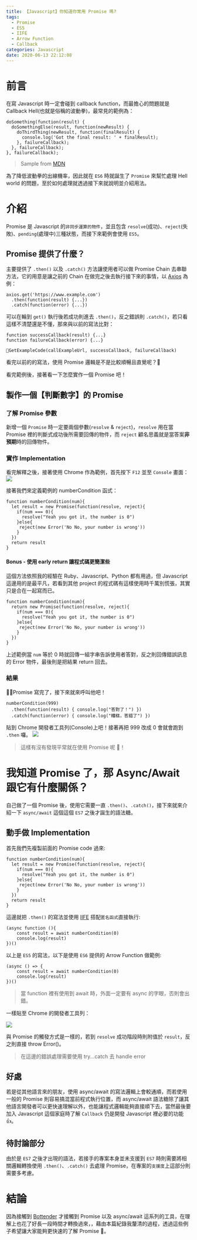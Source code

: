 ```yaml
---
title: 【Javascript】你知道你常用 Promise 嗎?
tags:
  - Promise
  - ES5
  - IIFE
  - Arrow Function
  - Callback
categories: Javascript
date: 2020-06-13 22:12:08
---
```


# 前言

在寫 Javascript 時一定會碰到 callback function，而最擔心的問題就是 Callback Hell(也就是俗稱的波動拳)，最常見的範例為：

```
doSomething(function(result) {
  doSomethingElse(result, function(newResult) {
    doThirdThing(newResult, function(finalResult) {
      console.log('Got the final result: ' + finalResult);
    }, failureCallback);
  }, failureCallback);
}, failureCallback);
```

> Sample from [MDN](https://developer.mozilla.org/zh-TW/docs/Web/JavaScript/Guide/Using_promises)

為了降低波動拳的出線機率，因此就在 `ES6` 時就誕生了 `Promise` 來幫忙處理 Hell world 的問題，至於如何處理就透過接下來就說明並介紹用法。

<!-- more -->

# 介紹

Promise 是 Javascript 的`非同步運算的物件`，並且包含 `resolve`(成功)、`reject`(失敗)、`pending`(處理中)三種狀態，而接下來範例會使用 `ES5`。

## Promise 提供了什麼？

主要提供了 `.then()` 以及 `.catch()` 方法讓使用者可以做 Promise Chain 去串聯方法，它的用意是讓之前的 Chain 在做完之後去執行接下來的事情，以 [Axios](https://github.com/axios/axios) 為例：

```
axios.get('https://www.example.com')
  .then(function(result) {...})
  .catch(function(error) {...})
```

可以在輪到 `get()` 執行後若成功則進去 `.then()`，反之錯誤則 `.catch()`，若只看這樣不清楚還是不懂，那來與以前的寫法比對：

```
function successCallback(result) {...}
function failureCallback(error) {...}

GetExampleCode(callExampleUrl, successCallback, failureCallback)
```

看完以前的的寫法，使用 Promise 邏輯是不是比較順暢且直覺呢？

看完範例後，接著看一下怎麼實作一個 Promise 吧！

## 製作一個【判斷數字】的 Promise

### 了解 Promise 參數

新增一個 `Promise` 時一定要兩個參數(`resolve` & `reject`)，`resolve` 用在當 Promise 裡的判斷式成功後所需要回傳的物件，而 `reject` 顧名思義就是當答案**非預期**時的回傳物件。

### 實作 Implementation

看完解釋之後，接著使用 Chrome 作為範例，首先按下 `F12` 並至 `Console` 畫面：
![](https://i.imgur.com/0bUzvKS.png)

接著我們來定義範例的 numberCondition 函式：

```
function numberCondition(num){
  let result = new Promise(function(resolve, reject){
    if(num === 0){
      resolve("Yeah you got it, the number is 0")
    }else{
     reject(new Error('No No, your number is wrong'))
    }
  })
  return result
}
```

#### Bonus - 使用 early return 讓程式碼更簡潔些

這個方法依照我的經驗在 Ruby、Javascript、Python 都有用過，但 Javascript 這邊用的是最平凡，若看到其他 project 的程式碼有這樣使用時千萬別慌張，其實只是合在一起寫而已。

```
function numberCondition(num){
  return new Promise(function(resolve, reject){
    if(num === 0){
      resolve("Yeah you got it, the number is 0")
    }else{
     reject(new Error('No No, your number is wrong'))
    }
  })
}
```

上述範例當 `num` 等於 0 時就回傳一組字串告訴使用者答對，反之則回傳錯誤訊息的 Error 物件，最後則是把結果 return 回去。

### 結果

Promise 寫完了，接下來就來呼叫他吧！

```
numberCondition(999)
  .then(function(result) { console.log("答對了！") })
  .catch(function(error) { console.log("糟糕，答錯了") })
```

貼到 Chrome 開發者工具列(Console)上吧！接著再把 999 改成 0 會就會跑到 `.then` 囉。
![](https://i.imgur.com/6456opd.png)

> 這樣有沒有發現平常就在使用 Promise 呢 🙂！

# 我知道 Promise 了，那 Async/Await 跟它有什麼關係？

自己做了一個 Promise 後，使用它需要一直 `.then()`、`.catch()`，接下來就來介紹一下 `async/await` 這個這個 `ES7` 之後才誕生的語法糖。

## 動手做 Implementation

首先我們先複製前面的 Promise code 過來:

```
function numberCondition(num){
  let result = new Promise(function(resolve, reject){
    if(num === 0){
      resolve("Yeah you got it, the number is 0")
    }else{
     reject(new Error('No No, your number is wrong'))
    }
  })
  return result
}
```

這邊就把 `.then()` 的寫法並使用 [IIFE](https://developer.mozilla.org/zh-TW/docs/Glossary/IIFE) 搭配`匿名函式`直接執行:

```
(async function (){
    const result = await numberCondition(0)
    console.log(result)
})()
```

以上是 `ES5` 的寫法，以下是使用 `ES6` 提供的 Arrow Function 做範例:

```
(async () => {
    const result = await numberCondition(0)
    console.log(result)
})()
```

> 當 function 裡有使用到 await 時，外面一定要有 async 的字眼，否則會出錯。

一樣貼至 Chrome 的開發者工具列：

![](https://i.imgur.com/HT9eGlC.png)

與 Promise 的觸發方式是一樣的，若到 `resolve` 成功階段時則附值於 `result`，反之則直接 throw Error()。

> 在這邊的錯誤處理需要使用 try...catch 去 handle error

## 好處

若是從其他語言來的朋友，使用 async/await 的寫法邏輯上會較通順，而若使用一般的 Promise 則容易搞混當前程式執行位置，而 async/await 語法糖除了讓其他語言開發者可以更快速理解以外，也能讓程式邏輯能夠直接順下去，當然最後要加入 Javascript 這個家庭時了解 `Callback` 仍是開發 Javascript 裡必要的功能 👍。

## 待討論部分

由於是 `ES7` 之後才出現的語法，若接手的專案本身並未支援到 `ES7` 時則需要將相關邏輯轉換使用 `.then()`、`.catch()` 去處理 Promise，在專案的`支援度`上這部分則需要多考慮。

# 結論

因為接觸到 [Bottender](https://github.com/Yoctol/bottender) 才接觸到 Promise 以及 async/await 這系列的工具，在理解上也花了好長一段時間才轉換過來，，藉由本篇紀錄我釐清的過程，透過這些例子希望讓大家能夠更快速的了解 Promise 🙂。
